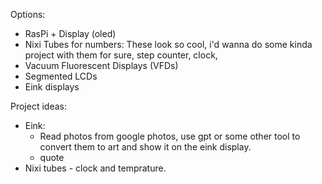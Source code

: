 Options:
- RasPi + Display (oled)
- Nixi Tubes for numbers: These look so cool, i'd wanna do some kinda project with them for sure, step counter, clock, 
- Vacuum Fluorescent Displays (VFDs)
- Segmented LCDs
- Eink displays


Project ideas:
- Eink:
  - Read photos from google photos, use gpt or some other tool to convert them to art and show it on the eink display.
  - quote
- Nixi tubes - clock and temprature.

